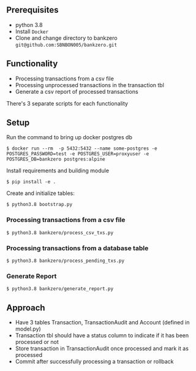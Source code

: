 ## Prerequisites
- python 3.8
- Install `Docker`
- Clone and change directory to bankzero `git@github.com:SBNBON005/bankzero.git`

## Functionality
- Processing transactions from a csv file
- Processing unprocessed transactions in the transaction tbl
- Generate a csv report of processed transactions

There's 3 separate scripts for each functionality

## Setup
Run the command to bring up docker postgres db

```
$ docker run --rm  -p 5432:5432 --name some-postgres -e POSTGRES_PASSWORD=test -e POSTGRES_USER=proxyuser -e POSTGRES_DB=bankzero postgres:alpine
```

Install requirements and building module
```
$ pip install -e .
```

Create and initialize tables:

```
$ python3.8 bootstrap.py
```

### Processing transactions from a csv file

```
$ python3.8 bankzero/process_csv_txs.py
```


### Processing transactions from a database table
```
$ python3.8 bankzero/process_pending_txs.py
```

### Generate Report
```
$ python3.8 bankzero/generate_report.py
```


## Approach
- Have 3 tables Transaction, TransactionAudit and Account (defined in model.py)
- Transaction tbl should have a status column to indicate if it has been processed or not
- Store transaction in TransactionAudit once processed and mark it as processed
- Commit after successfully processing a transaction or rollback